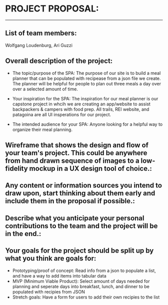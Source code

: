 
# PROJECT PROPOSAL:
--------------
## List of team members: 
Wolfgang Loudenburg, Ari Guzzi

## Overall description of the project:
- The topic/purpose of the SPA:
    The purpose of our site is to build a meal planner that can be populated with recipease from a json file we create. The planner will be helpful for people to plan out three meals a day over over a selected amount of time.

- Your inspiration for the SPA:
   The inspiration for our meal planner is our capstone project in whcih we are creating an app/website to assist backpackers & campers with food prep. All trails, REI website, and patagoina are all UI insperations for our project.

- The intended audience for your SPA:
    Anyone looking for a helpful way to organize their meal planning.

## Wireframe that shows the design and flow of your team's project. This could be anywhere from hand drawn sequence of images to a low-fidelity mockup in a UX design tool of choice.:

## Any content or information sources you intend to draw upon, start thinking about them early and include them in the proposal if possible.:

## Describe what you anticipate your personal contributions to the team and the project will be in the end.:

## Your goals for the project should be split up by what you think are goals for:
- Prototyping/proof of concept:
Read info from a json to populate a list, and have a way to add items into tabular data
- MVP (Minimum Viable Product):
Select amount of days needed for planning and seperate days into breakfast, lunch, and dinner to be populated with recipies from JSON
- Stretch goals:
Have a form for users to add their own recipies to the list